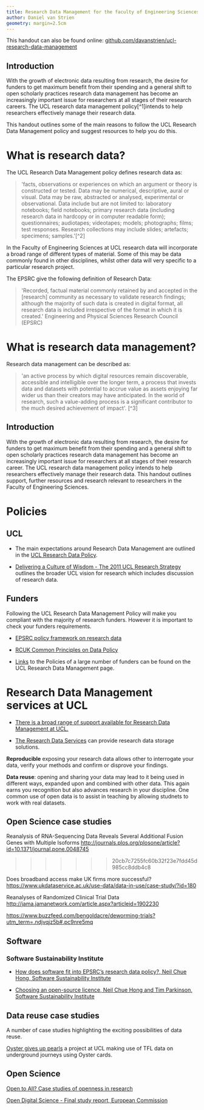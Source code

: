 ```yaml
---
title: Research Data Management for the faculty of Engineering Sciences
author: Daniel van Strien
geometry: margin=2.5cm
---
```



This handout can also be found online: [github.com/davanstrien/ucl-research-data-management](https://github.com/davanstrien/ucl-research-data-management)

## Introduction

With the growth of electronic data resulting from research, the desire for funders to get maximum benefit from their spending and a general shift to open scholarly practices research data management has become an increasingly important issue for researchers at all stages of their research careers. The UCL research data management policy[^1]intends to help researchers effectively manage their research data. 

This handout outlines some of the main reasons to follow the UCL Research Data Management policy and suggest resources to help you do this. 

# What is research data?

The UCL Research Data Management policy defines research data as:

> 'facts, observations or experiences on which an argument or theory is constructed or tested. Data may
be numerical, descriptive, aural or visual. Data may be raw, abstracted or analysed, experimental or
observational. Data include but are not limited to: laboratory notebooks; field notebooks; primary research data
(including research data in hardcopy or in computer readable form); questionnaires; audiotapes; videotapes;
models; photographs; films; test responses. Research collections may include slides; artefacts; specimens;
samples.'[^2] 

In the Faculty of Engineering Sciences at UCL research data will incorporate a broad range of different types of material. Some of this may be data commonly found in other disciplines, whilst other data will very specific to a particular research project.   

The EPSRC give the following definition of Research Data:
> 'Recorded, factual material commonly retained by and accepted in the [research] community as necessary to validate research findings; although the majority of such data is created in digital format, all research data is included irrespective of the format in which it is created.'
Engineering and Physical Sciences Research Council (EPSRC)

# What is research data management? 

Research data management can be described as:

>'an active process by which digital resources remain discoverable, accessible and intelligible over the longer term, a process that invests data and datasets with potential to accrue value as assets enjoying far wider us than their creators may have anticipated. In the world of research, such a value-adding process is a significant contributor to the much desired achievement of impact'. [^3]



## Introduction

With the growth of electronic data resulting from research, the desire for funders to get maximum benefit from their spending and a general shift to open scholarly practices research data management has become an increasingly important issue for researchers at all stages of their research career. The UCL research data management policy intends to help researchers effectively manage their research data. This handout outlines support, further resources and research relevant to researchers in the Faculty of Engineering Sciences. 

# Policies 

## UCL 

* The main expectations around Research Data Management are outlined in the
 [UCL Research Data Policy](http://www.ucl.ac.uk/library/research-support/research-data/policies). 
 
* [Delivering a Culture of Wisdom - The 2011 UCL Research Strategy](http://www.ucl.ac.uk/research/vision-strategy) outlines the broader UCL vision for research which includes discussion of research data. 

## Funders 

Following the UCL Research Data Management Policy will make you compliant with the majority of research funders. However it is important to check your funders requirements.  

* [EPSRC policy framework on research data](https://www.epsrc.ac.uk/about/standards/researchdata/)

* [RCUK Common Principles on Data Policy](http://www.rcuk.ac.uk/research/datapolicy/)  

* [Links](http://www.ucl.ac.uk/library/research-support/research-data) to the Policies of a large number of funders can be found on the UCL Research Data Management page. 

# Research Data Management services at UCL

* [There is a broad range of support available for Research Data Management at UCL.](http://www.ucl.ac.uk/library/research-support/research-data)

* [The Research Data Services](http://www.ucl.ac.uk/isd/services/research-it/research-data) can provide research data storage solutions. 

**Reproducible** exposing your research data allows other to interrogate your data, verify your methods and confirm or disprove your findings.

**Data reuse**: opening and sharing your data may lead to it being used in different ways, expanded upon and combined with other data. This again earns you recognition but also advances research in your discipline. One common use of open data is to assist in teaching by allowing studnets to work with real datasets. 

## Open Science case studies

Reanalysis of RNA-Sequencing Data Reveals Several Additional Fusion Genes with Multiple Isoforms http://journals.plos.org/plosone/article?id=10.1371/journal.pone.0048745
>>>>>>> 20cb7c7255fc60b32f23e7fdd45d985cc8ddb4c8

Does broadband access make UK firms more successful?
https://www.ukdataservice.ac.uk/use-data/data-in-use/case-study/?id=180

Reanalyses of Randomized Clinical Trial Data 
http://jama.jamanetwork.com/article.aspx?articleid=1902230

https://www.buzzfeed.com/bengoldacre/deworming-trials?utm_term=.ndjvqjz5b#.pc9nre5mq


## Software

### Software Sustainability Institute 

* [How does software fit into EPSRC’s research data policy?,  Neil Chue Hong, Software Sustainability Institute](https://www.software.ac.uk/resources/guides/epsrc-research-data-policy-and-software)

* [Choosing an open-source licence, Neil Chue Hong and Tim Parkinson, Software Sustainability Institute](https://www.software.ac.uk/resources/guides/adopting-open-source-licence)

## Data reuse case studies 

A number of case studies highlighting the exciting possibilities of data reuse. 

[Oyster gives up pearls](http://www.engineering.ucl.ac.uk/projects/oyster-gives-up-pearls/) a project at UCL making use of TFL data on underground journeys using Oyster cards. 


## Open Science

[Open to All? Case studies of openness in research](http://www.rin.ac.uk/system/files/attachments/NESTA-RIN_Open_Science_V01_0.pdf)  

[Open Digital Science - Final study report, European Commission](https://ec.europa.eu/digital-single-market/en/news/open-digital-science-final-study-report)
 
